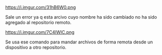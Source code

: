 https://i.imgur.com/31hB6W0.png

Sale un error ya q esta arcivo cuyo nombre ha sido cambiado no ha sido agregado al repositorio remoto.

https://i.imgur.com/7C4lWIC.png

Se usa ese comando para mandar archivos de forma remota desde un dispositivo a otro repositorio.

